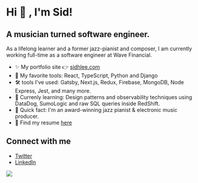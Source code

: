 # Hi 👋 , I'm Sid!

## A musician turned software engineer.

As a lifelong learner and a former jazz-pianist and composer, I am currently working full-time as a software engineer at Wave Financial.

- ✨ My portfolio site  👉 [sidhlee.com](https://www.sidhlee.com/)
- 🍞 My favorite tools: React, TypeScript, Python and Django
- 🛠 tools I've used: Gatsby, Next.js, Redux, Firebase, MongoDB, Node Express, Jest, and many more.
- 🔬 Currenly learning: Design patterns and observability techniques using DataDog, SumoLogic and raw SQL queries inside RedShift.
- 🎹 Quick fact: I'm an award-winning jazz pianist & electronic music producer.
- 💼 Find my resume [here](https://github.com/sidhlee/sidhlee.com/blob/main/src/download/sid-lee-resume.pdf)

## Connect with me

- [Twitter](https://twitter.com/sidhlee)
- [LinkedIn](https://www.linkedin.com/in/sid-hayoun-lee/)  


<div>
<img src="https://visitor-badge.glitch.me/badge?page_id=sidhlee.visitor-badge" />
</div>
  

